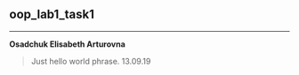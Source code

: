 ## oop_lab1_task1
---
   **Osadchuk Elisabeth Arturovna**  
>   Just hello world phrase.
13.09.19
   
  
